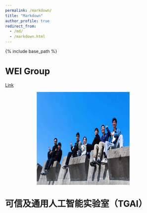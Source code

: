 ```yaml
---
permalink: /markdown/
title: "Markdown"
author_profile: true
redirect_from: 
  - /md/
  - /markdown.html
---
```


{% include base_path %}

WEI Group
======

[Link](https://www.labxing.com/lab/2006/members)

<div style="display:flex;justify-content:center;">
   <img src="images/WEI1.jpg" width="300" height="300" alt="Fig" style="margin:auto;">
</div>


可信及通用人工智能实验室（TGAI）
======
